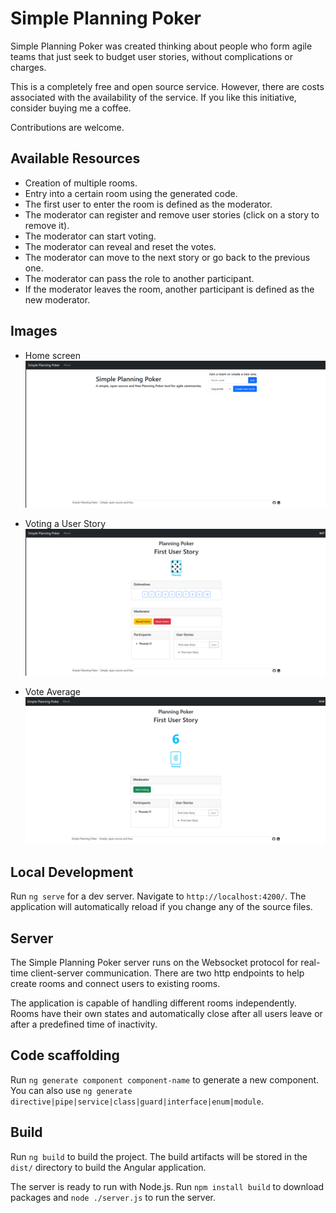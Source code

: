 # Simple Planning Poker

Simple Planning Poker was created thinking about people who form agile teams that just seek to budget user stories, without complications or charges.

This is a completely free and open source service. However, there are costs associated with the availability of the service. If you like this initiative, consider buying me a coffee.

Contributions are welcome.

## Available Resources

- Creation of multiple rooms.
- Entry into a certain room using the generated code.
- The first user to enter the room is defined as the moderator.
- The moderator can register and remove user stories (click on a story to remove it).
- The moderator can start voting.
- The moderator can reveal and reset the votes.
- The moderator can move to the next story or go back to the previous one.
- The moderator can pass the role to another participant.
- If the moderator leaves the room, another participant is defined as the new moderator.

## Images

- Home screen 
![Home Screen](https://github.com/thmsagc/simple-planning-poker/blob/main/public/index.png?raw=true)

- Voting a User Story
![Voting Screen](https://github.com/thmsagc/simple-planning-poker/blob/main/public/voting.png?raw=true)

- Vote Average
![Vote Average](https://github.com/thmsagc/simple-planning-poker/blob/main/public/voteaverage.png?raw=true)


## Local Development

Run `ng serve` for a dev server. Navigate to `http://localhost:4200/`. The application will automatically reload if you change any of the source files.

## Server

The Simple Planning Poker server runs on the Websocket protocol for real-time client-server communication. There are two http endpoints to help create rooms and connect users to existing rooms.

The application is capable of handling different rooms independently. Rooms have their own states and automatically close after all users leave or after a predefined time of inactivity.

## Code scaffolding

Run `ng generate component component-name` to generate a new component. You can also use `ng generate directive|pipe|service|class|guard|interface|enum|module`.

## Build

Run `ng build` to build the project. The build artifacts will be stored in the `dist/` directory to build the Angular application.

The server is ready to run with Node.js. Run `npm install build` to download packages and `node ./server.js` to run the server.
